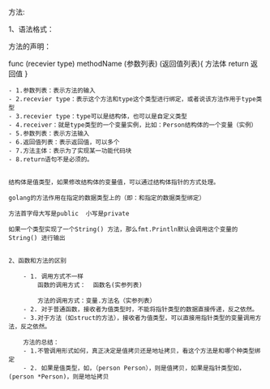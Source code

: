 方法:

1、语法格式：

 方法的声明：

 func (recevier type) methodName (参数列表) (返回值列表){
     方法体
     return 返回值 
 }

    - 1.参数列表：表示方法的输入
    - 2.recevier type：表示这个方法和type这个类型进行绑定，或者说该方法作用于type类型
    - 3.recevier type：type可以是结构体，也可以是自定义类型
    - 4.receiver：就是type类型的一个变量实例，比如：Person结构体的一个变量（实例）
    - 5.参数列表：表示方法输入
    - 6.返回值列表：表示返回值，可以多个
    - 7.方法主体：表示为了实现某一功能代码块
    - 8.return语句不是必须的。


    结构体是值类型，如果修改结构体的变量值，可以通过结构体指针的方式处理。

    golang的方法作用在指定的数据类型上的（即：和指定的数据类型绑定）

    方法首字母大写是public  小写是private

    如果一个类型实现了一个String() 方法，那么fmt.Println默认会调用这个变量的String() 进行输出


    2、函数和方法的区别

        - 1. 调用方式不一样
            函数的调用方式：  函数名(实参列表)

            方法的调用方式：变量.方法名（实参列表）
        - 2. 对于普通函数，接收者为值类型时，不能将指针类型的数据直接传递，反之依然。
        - 3.对于方法（如struct的方法），接收者为值类型，可以直接用指针类型的变量调用方法，反之依然。

        方法的总结：
        - 1.不管调用形式如何，真正决定是值拷贝还是地址拷贝，看这个方法是和哪个种类型绑定
        - 2. 如果是值类型，如，（person Person），则是值拷贝，如果是指针类型如，(person *Person)，则是地址拷贝



        

    